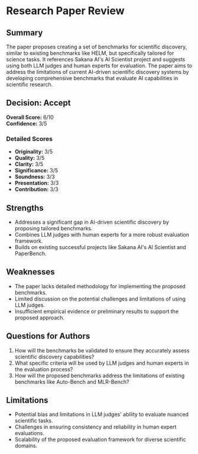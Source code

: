 # Research Paper Review
## Summary

The paper proposes creating a set of benchmarks for scientific discovery, similar to existing benchmarks like HELM, but specifically tailored for science tasks. It references Sakana AI's AI Scientist project and suggests using both LLM judges and human experts for evaluation. The paper aims to address the limitations of current AI-driven scientific discovery systems by developing comprehensive benchmarks that evaluate AI capabilities in scientific research.
## Decision: Accept
**Overall Score:** 6/10  
**Confidence:** 3/5

### Detailed Scores
- **Originality:** 3/5
- **Quality:** 3/5
- **Clarity:** 3/5
- **Significance:** 3/5
- **Soundness:** 3/3
- **Presentation:** 3/3
- **Contribution:** 3/3

## Strengths
- Addresses a significant gap in AI-driven scientific discovery by proposing tailored benchmarks.
- Combines LLM judges with human experts for a more robust evaluation framework.
- Builds on existing successful projects like Sakana AI's AI Scientist and PaperBench.

## Weaknesses
- The paper lacks detailed methodology for implementing the proposed benchmarks.
- Limited discussion on the potential challenges and limitations of using LLM judges.
- Insufficient empirical evidence or preliminary results to support the proposed approach.

## Questions for Authors
1. How will the benchmarks be validated to ensure they accurately assess scientific discovery capabilities?
2. What specific criteria will be used by LLM judges and human experts in the evaluation process?
3. How will the proposed benchmarks address the limitations of existing benchmarks like Auto-Bench and MLR-Bench?

## Limitations
- Potential bias and limitations in LLM judges' ability to evaluate nuanced scientific tasks.
- Challenges in ensuring consistency and reliability in human expert evaluations.
- Scalability of the proposed evaluation framework for diverse scientific domains.
